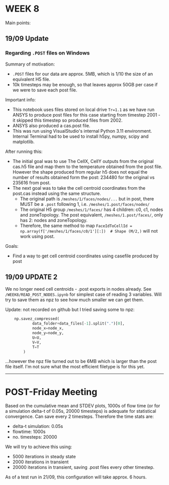 # WEEK 8
Main points:

## 19/09 Update

### Regarding `.POST` files on Windows

Summary of motivation:
- `.POST` files for our data are approx. 5MB, which is 1/10 the size of an equivalent H5 file.
- 10k timesteps may be enough, so that leaves approx 50GB per case if we were to save each post file.

Important info:
- This notebook uses files stored on local drive `Tr=1.1` as we have run ANSYS to produce post files for this case starting from timestep 2001 - it skipped this timestep so produced files from 2002. 
- ANSYS also produced a cas.post file.
- This was run using VisualStudio's internal Python 3.11 environment. Internal Terminal had to be used to install h5py, numpy, scipy and matplotlib.

After running this:
- The initial goal was to use The CellX, CellY outputs from the original cas.h5 file and map them to the temperature obtained from the post file. However the shape produced from regular h5 does not equal the number of results obtained form the post: 234480 for the original vs 235616 from post. 
- The next goal was to take the cell centroid coordinates from the post.cas instead using the same structure.
    - The original path is `/meshes/1/faces/nodes/...` but in post, there MUST be a `.post` following 1, i.e. `/meshes/1.post/faces/nodes/`
    - The original H5 group `/meshes/1/faces/` has 4 children: c0, c1, nodes and zoneTopology. The post equivalent, `/meshes/1.post/faces/`, only has 2: nodes and zoneTopology.
    - Therefore, the same method to map `FaceIdToCellId = np.array(f['/meshes/1/faces/c0/1'][:])  # Shape (M/2,)` will not work using post. 

Goals:
- Find a way to get cell centroid coordinates using casefile produced by post


## 19/09 UPDATE 2

We no longer need cell centroids - .post exports in nodes already. See `/WEEK8/READ_POST_NODES.ipynb` for simplest case of reading 3 variables. Will try to save them as npz to see how much smaller we can get them. 

Update: not recorded on github but I tried saving some to npz:

``` python 
    np.savez_compressed(
            data_folder+data_files[-1].split(".")[0],
            node_x=node_x,
            node_y=node_y,
            U=U,
            V=V,
            T=T
        )
```

...however the npz file turned out to be 6MB which is larger than the post file itself. I'm not sure what the most efficient filetype is for this yet.

------------------

# POST-Friday Meeting
Based on the cumulative mean and STDEV plots, 1000s of flow time (or for a simulation delta-t of 0.05s, 20000 timesteps) is adequate for statistical convergence. Can save every 2 timesteps.
Therefore the time stats are:
- delta-t simulation: 0.05s
- flowtime: 1000s
- no. timesteps: 20000

We will try to achieve this using:
- 5000 iterations in steady state
- 2000 iterations in transient
- 20000 iterations in transient, saving .post files every other timestep.

As of a test run in 21/09, this configuration will take approx. 6 hours. 

